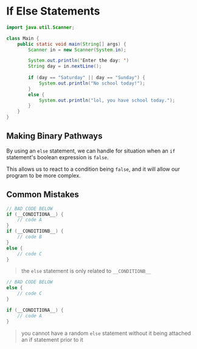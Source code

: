 # If Else Statements

```java
import java.util.Scanner;

class Main {
    public static void main(String[] args) {
        Scanner in = new Scanner(System.in);

        System.out.println('Enter the day: ')
        String day = in.nextLine();
        
        if (day == "Saturday" || day == "Sunday") {
            System.out.println("No school today!");
        }
        else {
            System.out.println("lol, you have school today.");  
        }
    }
}
```

## Making Binary Pathways

By using an ```else``` statement, we can handle for situation when an ```if``` statement's boolean expression is ```false```.

This allows us to react to a condition being ```false```, and it will allow our program to be more complex.

## Common Mistakes
```java
// BAD CODE BELOW
if (__CONDITIONA__) {
    // code A
}
if (__CONDITIONB__) {
    // code B
}
else {
    // code C
}
```
> the ```else``` statement is only related to ```__CONDITIONB__```

```java
// BAD CODE BELOW
else {
    // code C
}

if (__CONDITIONA__) {
    // code A 
}
```
> you cannot have a random ```else``` statement without it being attached an if statement prior to it